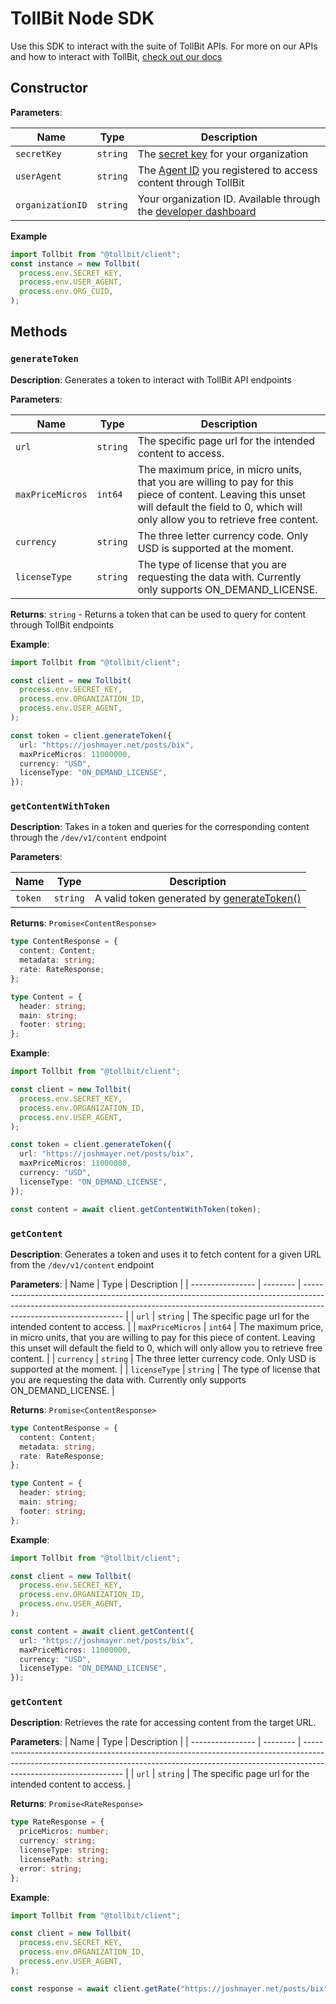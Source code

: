 # TollBit Node SDK

Use this SDK to interact with the suite of TollBit APIs. For more on our APIs and how to interact with TollBit, [check out our docs](https://docs.tollbit.com)

## Constructor

**Parameters**:

| Name             | Type     | Description                                                                                                                 |
| ---------------- | -------- | --------------------------------------------------------------------------------------------------------------------------- |
| `secretKey`      | `string` | The [secret key](https://docs.tollbit.com/quickstart#copy-your-secret-key) for your organization                            |
| `userAgent`      | `string` | The [Agent ID](https://docs.tollbit.com/quickstart#register-your-agent-id) you registered to access content through TollBit |
| `organizationID` | `string` | Your organization ID. Available through the [developer dashboard](https://hack.tollb.it)                                    |

**Example**

```typescript
import Tollbit from "@tollbit/client";
const instance = new Tollbit(
  process.env.SECRET_KEY,
  process.env.USER_AGENT,
  process.env.ORG_CUID,
);
```

## Methods

### `generateToken`

**Description**: Generates a token to interact with TollBit API endpoints

**Parameters**:

| Name             | Type     | Description                                                                                                                                                                                   |
| ---------------- | -------- | --------------------------------------------------------------------------------------------------------------------------------------------------------------------------------------------- |
| `url`            | `string` | The specific page url for the intended content to access.                                                                                                                                     |
| `maxPriceMicros` | `int64`  | The maximum price, in micro units, that you are willing to pay for this piece of content. Leaving this unset will default the field to 0, which will only allow you to retrieve free content. |
| `currency`       | `string` | The three letter currency code. Only USD is supported at the moment.                                                                                                                          |
| `licenseType`    | `string` | The type of license that you are requesting the data with. Currently only supports ON_DEMAND_LICENSE.                                                                                         |

**Returns**: `string` - Returns a token that can be used to query for content through TollBit endpoints

**Example**:

```typescript
import Tollbit from "@tollbit/client";

const client = new Tollbit(
  process.env.SECRET_KEY,
  process.env.ORGANIZATION_ID,
  process.env.USER_AGENT,
);

const token = client.generateToken({
  url: "https://joshmayer.net/posts/bix",
  maxPriceMicros: 11000000,
  currency: "USD",
  licenseType: "ON_DEMAND_LICENSE",
});
```

### `getContentWithToken`

**Description**: Takes in a token and queries for the corresponding content through the `/dev/v1/content` endpoint

**Parameters**:

| Name    | Type     | Description                                                  |
| ------- | -------- | ------------------------------------------------------------ |
| `token` | `string` | A valid token generated by [generateToken()](#generatetoken) |

**Returns**: `Promise<ContentResponse>`

```typescript
type ContentResponse = {
  content: Content;
  metadata: string;
  rate: RateResponse;
};

type Content = {
  header: string;
  main: string;
  footer: string;
};
```

**Example**:

```typescript
import Tollbit from "@tollbit/client";

const client = new Tollbit(
  process.env.SECRET_KEY,
  process.env.ORGANIZATION_ID,
  process.env.USER_AGENT,
);

const token = client.generateToken({
  url: "https://joshmayer.net/posts/bix",
  maxPriceMicros: 11000000,
  currency: "USD",
  licenseType: "ON_DEMAND_LICENSE",
});

const content = await client.getContentWithToken(token);
```

### `getContent`

**Description**: Generates a token and uses it to fetch content for a given URL from the `/dev/v1/content` endpoint

**Parameters**:
| Name | Type | Description |
| ---------------- | -------- | --------------------------------------------------------------------------------------------------------------------------------------------------------------------------------------------- |
| `url` | `string` | The specific page url for the intended content to access. |
| `maxPriceMicros` | `int64` | The maximum price, in micro units, that you are willing to pay for this piece of content. Leaving this unset will default the field to 0, which will only allow you to retrieve free content. |
| `currency` | `string` | The three letter currency code. Only USD is supported at the moment. |
| `licenseType` | `string` | The type of license that you are requesting the data with. Currently only supports ON_DEMAND_LICENSE. |

**Returns**: `Promise<ContentResponse>`

```typescript
type ContentResponse = {
  content: Content;
  metadata: string;
  rate: RateResponse;
};

type Content = {
  header: string;
  main: string;
  footer: string;
};
```

**Example**:

```typescript
import Tollbit from "@tollbit/client";

const client = new Tollbit(
  process.env.SECRET_KEY,
  process.env.ORGANIZATION_ID,
  process.env.USER_AGENT,
);

const content = await client.getContent({
  url: "https://joshmayer.net/posts/bix",
  maxPriceMicros: 11000000,
  currency: "USD",
  licenseType: "ON_DEMAND_LICENSE",
});
```

### `getContent`

**Description**: Retrieves the rate for accessing content from the target URL.

**Parameters**:
| Name | Type | Description |
| ---------------- | -------- | --------------------------------------------------------------------------------------------------------------------------------------------------------------------------------------------- |
| `url` | `string` | The specific page url for the intended content to access. |

**Returns**: `Promise<RateResponse>`

```typescript
type RateResponse = {
  priceMicros: number;
  currency: string;
  licenseType: string;
  licensePath: string;
  error: string;
};
```

**Example**:

```typescript
import Tollbit from "@tollbit/client";

const client = new Tollbit(
  process.env.SECRET_KEY,
  process.env.ORGANIZATION_ID,
  process.env.USER_AGENT,
);

const response = await client.getRate("https://joshmayer.net/posts/bix");
```
